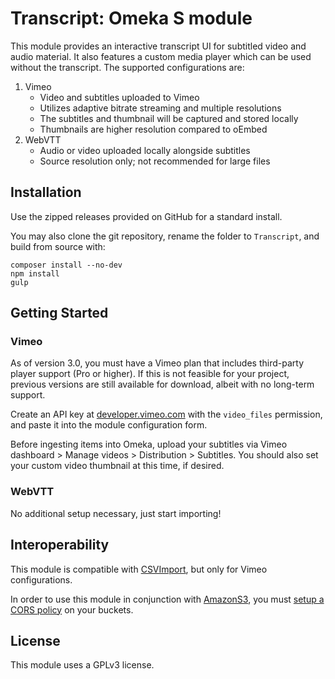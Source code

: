 # Transcript: Omeka S module

This module provides an interactive transcript UI for subtitled video and audio material. It also features a custom media player which can be used without the transcript. The supported configurations are:

1. Vimeo
    - Video and subtitles uploaded to Vimeo
    - Utilizes adaptive bitrate streaming and multiple resolutions
    - The subtitles and thumbnail will be captured and stored locally
    - Thumbnails are higher resolution compared to oEmbed
2. WebVTT
    - Audio or video uploaded locally alongside subtitles
    - Source resolution only; not recommended for large files

## Installation

Use the zipped releases provided on GitHub for a standard install.

You may also clone the git repository, rename the folder to `Transcript`, and build from source with:

```
composer install --no-dev
npm install
gulp
```

## Getting Started

### Vimeo

As of version 3.0, you must have a Vimeo plan that includes third-party player support (Pro or higher). If this is not feasible for your project, previous versions are still available for download, albeit with no long-term support.

Create an API key at [developer.vimeo.com](https://developer.vimeo.com) with the `video_files` permission, and paste it into the module configuration form.

Before ingesting items into Omeka, upload your subtitles via Vimeo dashboard > Manage videos > Distribution > Subtitles. You should also set your custom video thumbnail at this time, if desired.

### WebVTT

No additional setup necessary, just start importing!

## Interoperability

This module is compatible with [CSVImport](https://github.com/omeka-s-modules/CSVImport), but only for Vimeo configurations.

In order to use this module in conjunction with [AmazonS3](https://github.com/Daniel-KM/Omeka-S-module-AmazonS3), you must [setup a CORS policy](https://docs.aws.amazon.com/AmazonS3/latest/userguide/enabling-cors-examples.html) on your buckets.

## License

This module uses a GPLv3 license.